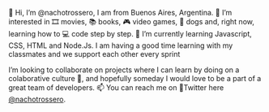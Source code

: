 👋 Hi, I’m @nachotrossero, I am from Buenos Aires, Argentina.
👀 I’m interested in 🎞️ movies, 📚 books, 🎮 video games, 🐶 dogs and, right now, learning how to 💻 code step by step. 
🌱 I’m currently learning Javascript, CSS, HTML and Node.Js. I am having a good time learning with my classmates and we support each other every sprint

I’m looking to collaborate on projects where I can learn by doing on a colaborative culture 🦾, and hopefully someday I would love to be a part of a great team of developers. 
📫 You can reach me on 🔵Twitter here [@nachotrossero](https://twitter.com/nachotrossero).  

<!---
nachotrossero/nachotrossero is a ✨ special ✨ repository because its `README.md` (this file) appears on your GitHub profile.
You can click the Preview link to take a look at your changes.
--->
